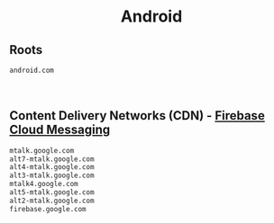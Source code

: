 


<h1 align="center">Android</h1>  


## Roots


```html
android.com
```  

<br>

## Content Delivery Networks (CDN) - [Firebase Cloud Messaging](https://firebase.google.com/docs/cloud-messaging/)


```html
mtalk.google.com
alt7-mtalk.google.com
alt4-mtalk.google.com
alt3-mtalk.google.com
mtalk4.google.com
alt5-mtalk.google.com
alt2-mtalk.google.com
firebase.google.com
```  

<br>
